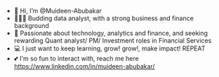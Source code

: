 - 👋 Hi, I’m @Muideen-Abubakar
- 🙍🏾‍♂️ Budding data analyst, with a strong business and finance background
- 👀 Passionate about technology, analytics and finance, and seeking rewarding Quant analyst/ PM/ Investment  roles in Financial Services 
- 💻 I just want to keep learning, grow! grow!, make impact! REPEAT
- 💕 I'm so fun to interact with, reach me here https://www.linkedin.com/in/muideen-abubakar/ 

<!---
Muideen-Abubakar/Muideen-Abubakar is a ✨ special ✨ repository because its `README.md` (this file) appears on your GitHub profile.
You can click the Preview link to take a look at your changes.
--->
